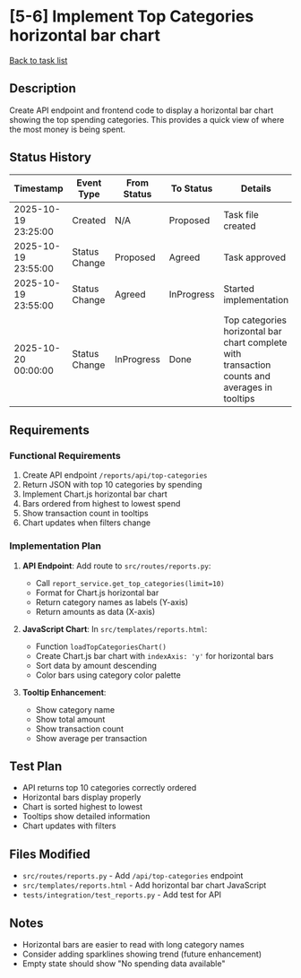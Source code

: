 # [5-6] Implement Top Categories horizontal bar chart

[Back to task list](./tasks.md)

## Description

Create API endpoint and frontend code to display a horizontal bar chart showing the top spending categories. This provides a quick view of where the most money is being spent.

## Status History

| Timestamp | Event Type | From Status | To Status | Details | User |
|-----------|------------|-------------|-----------|---------|------|
| 2025-10-19 23:25:00 | Created | N/A | Proposed | Task file created | Saeed |
| 2025-10-19 23:55:00 | Status Change | Proposed | Agreed | Task approved | Saeed |
| 2025-10-19 23:55:00 | Status Change | Agreed | InProgress | Started implementation | Saeed |
| 2025-10-20 00:00:00 | Status Change | InProgress | Done | Top categories horizontal bar chart complete with transaction counts and averages in tooltips | Saeed |

## Requirements

### Functional Requirements
1. Create API endpoint `/reports/api/top-categories`
2. Return JSON with top 10 categories by spending
3. Implement Chart.js horizontal bar chart
4. Bars ordered from highest to lowest spend
5. Show transaction count in tooltips
6. Chart updates when filters change

### Implementation Plan

1. **API Endpoint**: Add route to `src/routes/reports.py`:
   - Call `report_service.get_top_categories(limit=10)`
   - Format for Chart.js horizontal bar
   - Return category names as labels (Y-axis)
   - Return amounts as data (X-axis)

2. **JavaScript Chart**: In `src/templates/reports.html`:
   - Function `loadTopCategoriesChart()`
   - Create Chart.js bar chart with `indexAxis: 'y'` for horizontal bars
   - Sort data by amount descending
   - Color bars using category color palette

3. **Tooltip Enhancement**:
   - Show category name
   - Show total amount
   - Show transaction count
   - Show average per transaction

## Test Plan

- API returns top 10 categories correctly ordered
- Horizontal bars display properly
- Chart is sorted highest to lowest
- Tooltips show detailed information
- Chart updates with filters

## Files Modified

- `src/routes/reports.py` - Add `/api/top-categories` endpoint
- `src/templates/reports.html` - Add horizontal bar chart JavaScript
- `tests/integration/test_reports.py` - Add test for API

## Notes

- Horizontal bars are easier to read with long category names
- Consider adding sparklines showing trend (future enhancement)
- Empty state should show "No spending data available"

